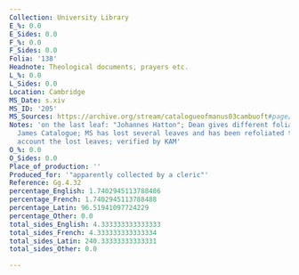 ```yaml
---
Collection: University Library
E_%: 0.0
E_Sides: 0.0
F_%: 0.0
F_Sides: 0.0
Folia: '138'
Headnote: Theological documents, prayers etc.
L_%: 0.0
L_Sides: 0.0
Location: Cambridge
MS_Date: s.xiv
MS_ID: '205'
MS_Sources: https://archive.org/stream/catalogueofmanus03cambuoft#page/177/mode/1up
Notes: 'on the last leaf: "Johannes Hatton"; Dean gives different foliation from the
  James Catalogue; MS has lost several leaves and has been refoliated to take into
  account the lost leaves; verified by KAM'
O_%: 0.0
O_Sides: 0.0
Place_of_production: ''
Produced_for: '"apparently collected by a cleric"'
Reference: Gg.4.32
percentage_English: 1.7402945113788486
percentage_French: 1.7402945113788488
percentage_Latin: 96.51941097724229
percentage_Other: 0.0
total_sides_English: 4.333333333333333
total_sides_French: 4.333333333333334
total_sides_Latin: 240.33333333333331
total_sides_Other: 0.0

---
```

